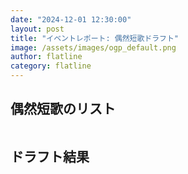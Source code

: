 ```yaml
---
date: "2024-12-01 12:30:00"
layout: post
title: "イベントレポート: 偶然短歌ドラフト"
image: /assets/images/ogp_default.png
author: flatline
category: flatline
---
```


## 偶然短歌のリスト

<img src="https://images.tanka.cc/guzen-tanka.png" alt="" class="responsive-img">

## ドラフト結果

<img src="https://images.tanka.cc/draft_result.png" alt="" class="responsive-img">
